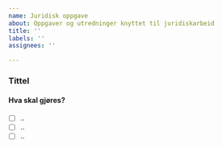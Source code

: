 ```yaml
---
name: Juridisk oppgave
about: Oppgaver og utredninger knyttet til juridiskarbeid
title: ''
labels: ''
assignees: ''

---
```


### Tittel

#### Hva skal gjøres?
- [ ] ..
- [ ] ..
- [ ] ..
